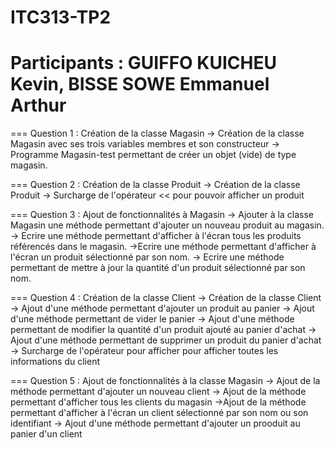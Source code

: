 # ITC313-TP2
# Participants : GUIFFO KUICHEU Kevin, BISSE SOWE Emmanuel Arthur

=== Question 1 : Création de la classe Magasin
	-> Création de la classe Magasin avec  ses trois variables membres et son constructeur
	-> Programme Magasin-test permettant de créer un objet (vide) de type magasin.
	
=== Question 2 : Création de la classe Produit
	-> Création de la classe Produit
	-> Surcharge de l'opérateur << pour pouvoir afficher un produit

=== Question 3 : Ajout de fonctionnalités à Magasin
	-> Ajouter à la classe Magasin une méthode permettant d'ajouter un nouveau produit au magasin.
	-> Ecrire une méthode permettant d'afficher à l'écran tous les produits référencés dans le magasin.
	->Ecrire une méthode permettant d'afficher à l'écran un produit sélectionné par son nom.
	-> Ecrire une méthode permettant de mettre à jour la quantité d'un produit sélectionné par son nom.

=== Question 4 : Création de la classe Client
	-> Création de la classe Client
	-> Ajout d'une méthode permettant d'ajouter un produit au panier
	-> Ajout d'une méthode permettant de vider le panier
	-> Ajout d'une méthode permettant de modifier la quantité d'un produit ajouté au panier d'achat
	-> Ajout d'une méthode permettant de supprimer un produit du panier d'achat
	-> Surcharge de l'opérateur pour afficher pour afficher toutes les informations du client

=== Question 5 : Ajout de fonctionnalités à la classe Magasin
	-> Ajout de la méthode permettant d'ajouter un nouveau client 
	-> Ajout de la méthode permettant d'afficher tous les clients du magasin
	->Ajout de la méthode permettant d'afficher à l'écran un client sélectionné par son nom ou son identifiant
	-> Ajout d'une méthode permettant d'ajouter un prooduit au panier d'un client
	